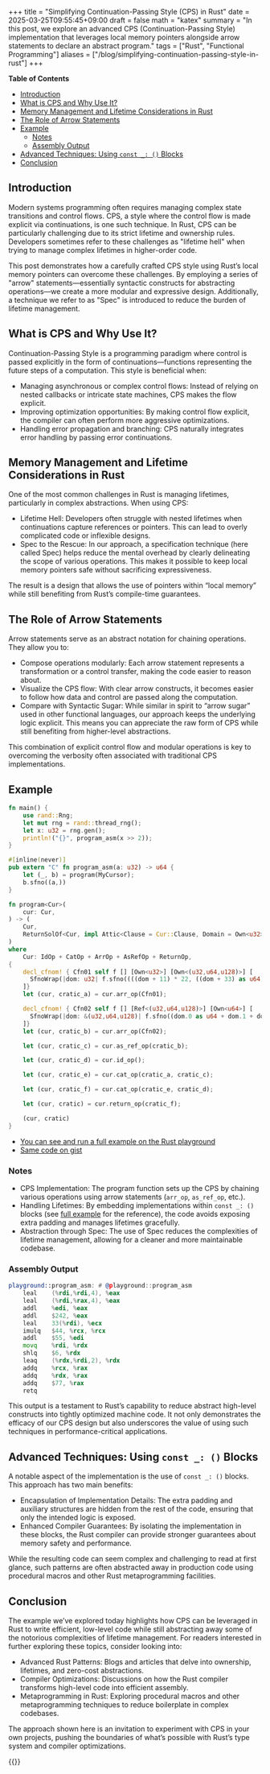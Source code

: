 +++
title = "Simplifying Continuation-Passing Style (CPS) in Rust"
date = 2025-03-25T09:55:45+09:00
draft = false
math = "katex"
summary = "In this post, we explore an advanced CPS (Continuation-Passing Style) implementation that leverages local memory pointers alongside arrow statements to declare an abstract program."
tags = ["Rust", "Functional Programming"]
aliases = ["/blog/simplifying-continuation-passing-style-in-rust"]
+++

**Table of Contents**
- [Introduction](#introduction)
- [What is CPS and Why Use It?](#what-is-cps-and-why-use-it)
- [Memory Management and Lifetime Considerations in Rust](#memory-management-and-lifetime-considerations-in-rust)
- [The Role of Arrow Statements](#the-role-of-arrow-statements)
- [Example](#example)
  - [Notes](#notes)
  - [Assembly Output](#assembly-output)
- [Advanced Techniques: Using `const _: ()` Blocks](#advanced-techniques-using-const-_--blocks)
- [Conclusion](#conclusion)

## Introduction

Modern systems programming often requires managing complex state transitions and control flows. CPS, a style where the control flow is made explicit via continuations, is one such technique. In Rust, CPS can be particularly challenging due to its strict lifetime and ownership rules. Developers sometimes refer to these challenges as "lifetime hell" when trying to manage complex lifetimes in higher-order code.

This post demonstrates how a carefully crafted CPS style using Rust’s local memory pointers can overcome these challenges. By employing a series of "arrow" statements—essentially syntactic constructs for abstracting operations—we create a more modular and expressive design. Additionally, a technique we refer to as "Spec" is introduced to reduce the burden of lifetime management.

## What is CPS and Why Use It?

Continuation-Passing Style is a programming paradigm where control is passed explicitly in the form of continuations—functions representing the future steps of a computation. This style is beneficial when:

- Managing asynchronous or complex control flows: Instead of relying on nested callbacks or intricate state machines, CPS makes the flow explicit.
- Improving optimization opportunities: By making control flow explicit, the compiler can often perform more aggressive optimizations.
- Handling error propagation and branching: CPS naturally integrates error handling by passing error continuations.

## Memory Management and Lifetime Considerations in Rust

One of the most common challenges in Rust is managing lifetimes, particularly in complex abstractions. When using CPS:

- Lifetime Hell: Developers often struggle with nested lifetimes when continuations capture references or pointers. This can lead to overly complicated code or inflexible designs.
- Spec to the Rescue: In our approach, a specification technique (here called Spec) helps reduce the mental overhead by clearly delineating the scope of various operations. This makes it possible to keep local memory pointers safe without sacrificing expressiveness.

The result is a design that allows the use of pointers within “local memory” while still benefiting from Rust’s compile-time guarantees.

## The Role of Arrow Statements

Arrow statements serve as an abstract notation for chaining operations. They allow you to:

- Compose operations modularly: Each arrow statement represents a transformation or a control transfer, making the code easier to reason about.
- Visualize the CPS flow: With clear arrow constructs, it becomes easier to follow how data and control are passed along the computation.
- Compare with Syntactic Sugar: While similar in spirit to “arrow sugar” used in other functional languages, our approach keeps the underlying logic explicit. This means you can appreciate the raw form of CPS while still benefiting from higher-level abstractions.

This combination of explicit control flow and modular operations is key to overcoming the verbosity often associated with traditional CPS implementations.

## Example

```rust
fn main() {
    use rand::Rng;
    let mut rng = rand::thread_rng();
    let x: u32 = rng.gen();
    println!("{}", program_asm(x >> 2));
}

#[inline(never)]
pub extern "C" fn program_asm(a: u32) -> u64 {
    let (_, b) = program(MyCursor);
    b.sfno((a,))
}

fn program<Cur>(
    cur: Cur,
) -> (
    Cur,
    ReturnSolOf<Cur, impl Attic<Clause = Cur::Clause, Domain = Own<u32>, Codomain = Own<u64>>>,
)
where
    Cur: IdOp + CatOp + ArrOp + AsRefOp + ReturnOp,
{
    decl_cfnom! { Cfn01 self f [] [Own<u32>] [Own<(u32,u64,u128)>] [
      SfnoWrap(|dom: u32| f.sfno((((dom + 11) * 22, ((dom + 33) as u64) * 44, ((dom + 55) as u128) * 66),)))
    ]}
    let (cur, cratic_a) = cur.arr_op(Cfn01);

    decl_cfnom! { Cfn02 self f [] [Ref<(u32,u64,u128)>] [Own<u64>] [
      SfnoWrap(|dom: &(u32,u64,u128)| f.sfno((dom.0 as u64 + dom.1 + dom.2 as u64 + 77_u64,)))
    ]}
    let (cur, cratic_b) = cur.arr_op(Cfn02);

    let (cur, cratic_c) = cur.as_ref_op(cratic_b);

    let (cur, cratic_d) = cur.id_op();

    let (cur, cratic_e) = cur.cat_op(cratic_a, cratic_c);

    let (cur, cratic_f) = cur.cat_op(cratic_e, cratic_d);

    let (cur, cratic) = cur.return_op(cratic_f);

    (cur, cratic)
}
```

* <a href="https://play.rust-lang.org/?version=nightly&mode=release&edition=2021&gist=eca8908d9bbc474f5a2682fa05db3f31" target="blank">You can see and run a full example on the Rust playground</a>
* <a href="https://gist.github.com/rust-play/eca8908d9bbc474f5a2682fa05db3f31" target="blank">Same code on gist</a>

### Notes

- CPS Implementation: The program function sets up the CPS by chaining various operations using arrow statements (`arr_op`, `as_ref_op`, etc.).
- Handling Lifetimes: By embedding implementations within `const _: ()` blocks (see <a href="https://play.rust-lang.org/?version=nightly&mode=release&edition=2021&gist=eca8908d9bbc474f5a2682fa05db3f31" target="blank">full example</a> for the reference), the code avoids exposing extra padding and manages lifetimes gracefully.
- Abstraction through Spec: The use of Spec reduces the complexities of lifetime management, allowing for a cleaner and more maintainable codebase.

### Assembly Output

```asm
playground::program_asm: # @playground::program_asm
	leal	(%rdi,%rdi,4), %eax
	leal	(%rdi,%rax,4), %eax
	addl	%edi, %eax
	addl	$242, %eax
	leal	33(%rdi), %ecx
	imulq	$44, %rcx, %rcx
	addl	$55, %edi
	movq	%rdi, %rdx
	shlq	$6, %rdx
	leaq	(%rdx,%rdi,2), %rdx
	addq	%rcx, %rax
	addq	%rdx, %rax
	addq	$77, %rax
	retq
```

This output is a testament to Rust’s capability to reduce abstract high-level constructs into tightly optimized machine code. It not only demonstrates the efficacy of our CPS design but also underscores the value of using such techniques in performance-critical applications.

## Advanced Techniques: Using `const _: ()` Blocks

A notable aspect of the implementation is the use of `const _: ()` blocks. This approach has two main benefits:

- Encapsulation of Implementation Details: The extra padding and auxiliary structures are hidden from the rest of the code, ensuring that only the intended logic is exposed.
- Enhanced Compiler Guarantees: By isolating the implementation in these blocks, the Rust compiler can provide stronger guarantees about memory safety and performance.

While the resulting code can seem complex and challenging to read at first glance, such patterns are often abstracted away in production code using procedural macros and other Rust metaprogramming facilities.

## Conclusion

The example we’ve explored today highlights how CPS can be leveraged in Rust to write efficient, low-level code while still abstracting away some of the notorious complexities of lifetime management. For readers interested in further exploring these topics, consider looking into:

- Advanced Rust Patterns: Blogs and articles that delve into ownership, lifetimes, and zero-cost abstractions.
- Compiler Optimizations: Discussions on how the Rust compiler transforms high-level code into efficient assembly.
- Metaprogramming in Rust: Exploring procedural macros and other metaprogramming techniques to reduce boilerplate in complex codebases.

The approach shown here is an invitation to experiment with CPS in your own projects, pushing the boundaries of what’s possible with Rust’s type system and compiler optimizations.

{{<post-socials page_content_type="blog" telegram_post_id="30">}}
